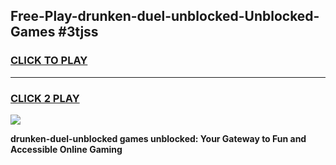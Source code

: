 
## Free-Play-drunken-duel-unblocked-Unblocked-Games #3tjss
<h3>
<a href="https://news.freeplayer.one?title=drunken-duel-unblocked&ref=8M">CLICK TO PLAY</a></h3>
<hr>

<h3>
<a href="https://news.freeplayer.one?title=drunken-duel-unblocked&ref=8M">CLICK 2 PLAY</a>
  
</h3>

<a href="https://news.freeplayer.one?title=drunken-duel-unblocked&ref=8M"><img src="https://clearcache.store/games.png"></a>


**drunken-duel-unblocked games unblocked: Your Gateway to Fun and Accessible Online Gaming**
